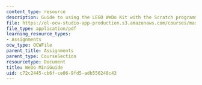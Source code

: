```yaml
---
content_type: resource
description: Guide to using the LEGO WeDo Kit with the Scratch programming language.
file: https://ol-ocw-studio-app-production.s3.amazonaws.com/courses/mas-714j-technologies-for-creative-learning-fall-2009/c72c2445cb6fce069fd5adb556248c43_MITMAS_714JF09_assn2_minig.pdf
file_type: application/pdf
learning_resource_types:
- Assignments
ocw_type: OCWFile
parent_title: Assignments
parent_type: CourseSection
resourcetype: Document
title: WeDo MiniGuide
uid: c72c2445-cb6f-ce06-9fd5-adb556248c43
---
```


